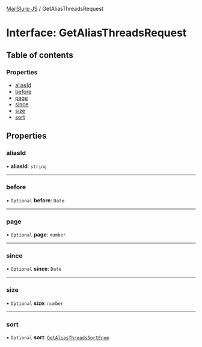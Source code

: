 [MailSlurp JS](../README.md) / GetAliasThreadsRequest

# Interface: GetAliasThreadsRequest

## Table of contents

### Properties

- [aliasId](GetAliasThreadsRequest.md#aliasid)
- [before](GetAliasThreadsRequest.md#before)
- [page](GetAliasThreadsRequest.md#page)
- [since](GetAliasThreadsRequest.md#since)
- [size](GetAliasThreadsRequest.md#size)
- [sort](GetAliasThreadsRequest.md#sort)

## Properties

### aliasId

• **aliasId**: `string`

___

### before

• `Optional` **before**: `Date`

___

### page

• `Optional` **page**: `number`

___

### since

• `Optional` **since**: `Date`

___

### size

• `Optional` **size**: `number`

___

### sort

• `Optional` **sort**: [`GetAliasThreadsSortEnum`](../enums/GetAliasThreadsSortEnum.md)
